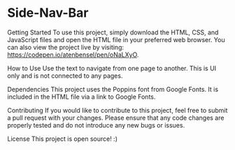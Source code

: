 # Side-Nav-Bar

Getting Started
To use this project, simply download the HTML, CSS, and JavaScript files and open the HTML file in your preferred web browser. You can also view the project live by visiting: https://codepen.io/atenbensel/pen/oNaLXyO.

How to Use
Use the text to navigate from one page to another. This is UI only and is not connected to any pages.

Dependencies
This project uses the Poppins font from Google Fonts. It is included in the HTML file via a link to Google Fonts.

Contributing
If you would like to contribute to this project, feel free to submit a pull request with your changes. Please ensure that any code changes are properly tested and do not introduce any new bugs or issues.

License
This project is open source! :)
